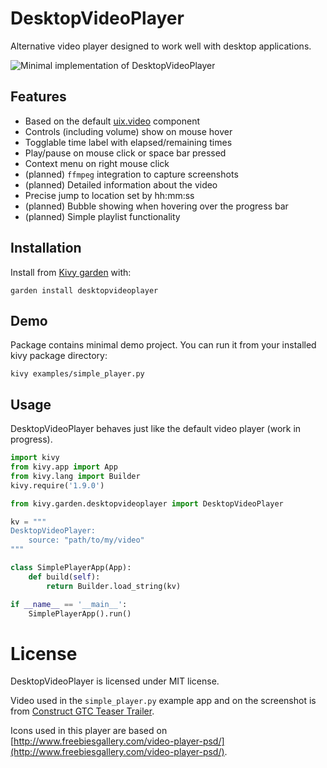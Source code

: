 # DesktopVideoPlayer

Alternative video player designed to work well with desktop applications.

![Minimal implementation of DesktopVideoPlayer](https://raw.githubusercontent.com/kivy-garden/garden.desktopvideoplayer/master/doc/simple_player.png)

## Features

- Based on the default [uix.video](http://kivy.org/docs/api-kivy.uix.video.html) component
- Controls (including volume) show on mouse hover
- Togglable time label with elapsed/remaining times
- Play/pause on mouse click or space bar pressed
- Context menu on right mouse click
- (planned) `ffmpeg` integration to capture screenshots
- (planned) Detailed information about the video
- Precise jump to location set by hh:mm:ss
- (planned) Bubble showing when hovering over the progress bar
- (planned) Simple playlist functionality

## Installation

Install from [Kivy garden](http://kivy-garden.github.io/) with:

    garden install desktopvideoplayer

## Demo

Package contains minimal demo project. You can run it from your installed kivy package directory:

    kivy examples/simple_player.py 
    
## Usage

DesktopVideoPlayer behaves just like the default video player (work in progress).

```python
import kivy
from kivy.app import App
from kivy.lang import Builder
kivy.require('1.9.0')

from kivy.garden.desktopvideoplayer import DesktopVideoPlayer

kv = """
DesktopVideoPlayer:
    source: "path/to/my/video"
"""

class SimplePlayerApp(App):
    def build(self):
        return Builder.load_string(kv)

if __name__ == '__main__':
    SimplePlayerApp().run()
```

# License

DesktopVideoPlayer is licensed under MIT license.

Video used in the `simple_player.py` example app and on the screenshot is from [Construct GTC Teaser Trailer](https://www.youtube.com/watch?v=8JItUtHwKiE).

Icons used in this player are based on [http://www.freebiesgallery.com/video-player-psd/](http://www.freebiesgallery.com/video-player-psd/).